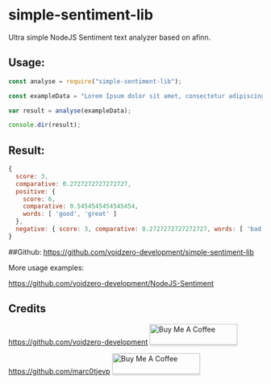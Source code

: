 # simple-sentiment-lib
Ultra simple NodeJS Sentiment text analyzer based on afinn.

## Usage:
```javascript
const analyse = require("simple-sentiment-lib");

const exampleData = "Lorem Ipsum dolor sit amet, consectetur adipiscing elit good great bad ";

var result = analyse(exampleData);

console.dir(result);
```

## Result:
```javascript
{
  score: 3,
  comparative: 0.2727272727272727,
  positive: {
    score: 6,
    comparative: 0.5454545454545454,
    words: [ 'good', 'great' ]
  },
  negative: { score: 3, comparative: 0.2727272727272727, words: [ 'bad' ] }
}
```

##Github:
https://github.com/voidzero-development/simple-sentiment-lib


More usage examples:

https://github.com/voidzero-development/NodeJS-Sentiment


## Credits
https://github.com/voidzero-development
<a href="https://www.buymeacoffee.com/VoidZero1337" target="_blank"><img src="https://www.buymeacoffee.com/assets/img/custom_images/orange_img.png" alt="Buy Me A Coffee" style="height: 41px !important;width: 174px !important;box-shadow: 0px 3px 2px 0px rgba(190, 190, 190, 0.5) !important;-webkit-box-shadow: 0px 3px 2px 0px rgba(190, 190, 190, 0.5) !important;" ></a>


https://github.com/marc0tjevp
<a href="https://www.buymeacoffee.com/marc0tjevp" target="_blank"><img src="https://www.buymeacoffee.com/assets/img/custom_images/orange_img.png" alt="Buy Me A Coffee" style="height: 41px !important;width: 174px !important;box-shadow: 0px 3px 2px 0px rgba(190, 190, 190, 0.5) !important;-webkit-box-shadow: 0px 3px 2px 0px rgba(190, 190, 190, 0.5) !important;" ></a>
